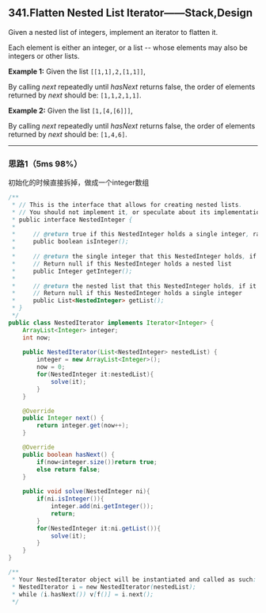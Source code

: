 ## 341.Flatten Nested List Iterator——Stack,Design

Given a nested list of integers, implement an iterator to flatten it.

Each element is either an integer, or a list -- whose elements may also be integers or other lists.

**Example 1:**
Given the list `[[1,1],2,[1,1]]`,

By calling *next* repeatedly until *hasNext* returns false, the order of elements returned by *next* should be: `[1,1,2,1,1]`.

**Example 2:**
Given the list `[1,[4,[6]]]`,

By calling *next* repeatedly until *hasNext* returns false, the order of elements returned by *next* should be: `[1,4,6]`.

------

### 思路1（5ms 98%）

初始化的时候直接拆掉，做成一个integer数组

```java
/**
 * // This is the interface that allows for creating nested lists.
 * // You should not implement it, or speculate about its implementation
 * public interface NestedInteger {
 *
 *     // @return true if this NestedInteger holds a single integer, rather than a nested list.
 *     public boolean isInteger();
 *
 *     // @return the single integer that this NestedInteger holds, if it holds a single integer
 *     // Return null if this NestedInteger holds a nested list
 *     public Integer getInteger();
 *
 *     // @return the nested list that this NestedInteger holds, if it holds a nested list
 *     // Return null if this NestedInteger holds a single integer
 *     public List<NestedInteger> getList();
 * }
 */
public class NestedIterator implements Iterator<Integer> {
    ArrayList<Integer> integer;
    int now;
    
    public NestedIterator(List<NestedInteger> nestedList) {
        integer = new ArrayList<Integer>();
        now = 0;
        for(NestedInteger it:nestedList){
            solve(it);
        }
    }

    @Override
    public Integer next() {
        return integer.get(now++);
    }

    @Override
    public boolean hasNext() {
        if(now<integer.size())return true;
        else return false;
    }
    
    public void solve(NestedInteger ni){
        if(ni.isInteger()){
            integer.add(ni.getInteger());
            return;
        }
        for(NestedInteger it:ni.getList()){
            solve(it);
        }
    }
}

/**
 * Your NestedIterator object will be instantiated and called as such:
 * NestedIterator i = new NestedIterator(nestedList);
 * while (i.hasNext()) v[f()] = i.next();
 */
```

## 